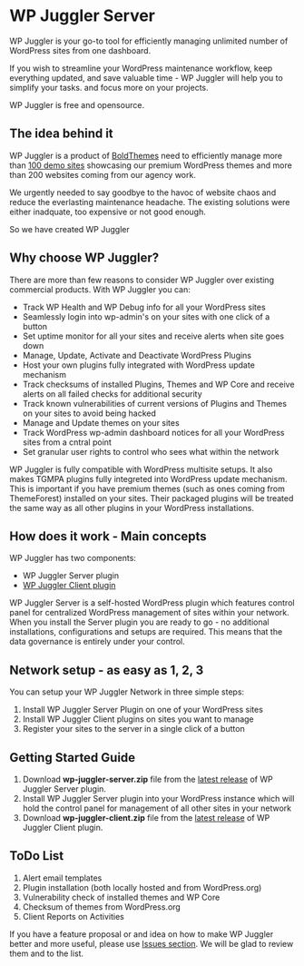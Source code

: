 # WP Juggler Server #

WP Juggler is your go-to tool for efficiently managing unlimited number of WordPress sites from one dashboard. 

If you wish to streamline your WordPress maintenance workflow, keep everything updated, and save valuable time - WP Juggler will help you to simplify your tasks. and focus more on your projects. 

WP Juggler is free and opensource.

## The idea behind it ##

WP Juggler is a product of [BoldThemes](https://bold-themes.com/) need to efficiently manage more than [100 demo sites](https://themeforest.net/user/boldthemes/portfolio) showcasing our premium WordPress themes and more than 200 websites coming from our agency work.

We urgently needed to say goodbye to the havoc of website chaos and reduce the everlasting maintenance headache. The existing solutions were either inadquate, too expensive or not good enough. 

So we have created WP Juggler

## Why choose WP Juggler? ##

There are more than few reasons to consider WP Juggler over existing commercial products.
With WP Juggler you can:

- Track WP Health and WP Debug info for all your WordPress sites
- Seamlessly login into wp-admin's on your sites with one click of a button
- Set uptime monitor for all your sites and receive alerts when site goes down
- Manage, Update, Activate and Deactivate WordPress Plugins
- Host your own plugins fully integrated with WordPress update mechanism
- Track checksums of installed Plugins, Themes and WP Core and receive alerts on all failed checks for additional security
- Track known vulnerabilities of current versions of Plugins and Themes on your sites to avoid being hacked
- Manage and Update themes on your sites
- Track WordPress wp-admin dashboard notices for all your WordPress sites from a cntral point
- Set granular user rights to control who sees what within the network

WP Juggler is fully compatible with WordPress multisite setups. 
It also makes TGMPA plugins fully integreted into WordPress update mechanism. This is important if you have premium themes (such as ones coming from ThemeForest) installed on your sites. Their packaged plugins will be treated the same way as all other plugins in your WordPress installations.

## How does it work - Main concepts ##

WP Juggler has two components:

- WP Juggler Server plugin
- [WP Juggler Client plugin](https://github.com/boldthemes/wp-juggler-client)

WP Juggler Server is a self-hosted WordPress plugin which features control panel for centralized WordPress management of sites within your network.
When you install the Server plugin you are ready to go - no additional installations, configurations and setups are required. This means that the data governance is entirely under your control.

## Network setup - as easy as 1, 2, 3 ##

You can setup your WP Juggler Network in three simple steps:

1. Install WP Juggler Server Plugin on one of your WordPress sites
2. Install WP Juggler Client plugins on sites you want to manage
3. Register your sites to the server in a single click of a button

## Getting Started Guide ##

1. Download **wp-juggler-server.zip** file from the [latest release](https://github.com/boldthemes/wp-juggler-server/releases/latest) of WP Juggler Server plugin.
2. Install WP Juggler Server plugin into your WordPress instance which will hold the control panel for management of all other sites in your network
3. Download **wp-juggler-client.zip** file from the [latest release](https://github.com/boldthemes/wp-juggler-client/releases/latest) of WP Juggler Client plugin.


## ToDo List ##

1. Alert email templates
2. Plugin installation (both locally hosted and from WordPress.org)
3. Vulnerability check of installed themes and WP Core
4. Checksum of themes from WordPress.org
5. Client Reports on Activities

If you have a feature proposal or and idea on how to make WP Juggler better and more useful, please use [Issues section](https://github.com/boldthemes/wp-juggler-server/issues). We will be glad to review them and to the list.